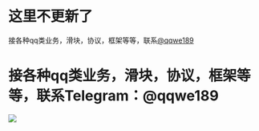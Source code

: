 # 这里不更新了
接各种qq类业务，滑块，协议，框架等等，联系[@qqwe189](https://t.me/qqwe189)
# 接各种qq类业务，滑块，协议，框架等等，联系Telegram：@qqwe189
![](https://github.com/w0ai1uo/qqkey/blob/master/1.png)
